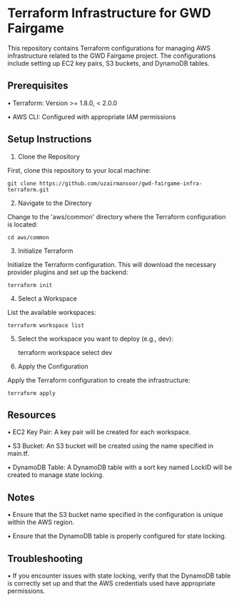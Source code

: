 # Terraform Infrastructure for GWD Fairgame

This repository contains Terraform configurations for managing AWS infrastructure related to the GWD Fairgame project. The configurations include setting up EC2 key pairs, S3 buckets, and DynamoDB tables.

## Prerequisites

•   Terraform: Version >= 1.8.0, < 2.0.0

•   AWS CLI: Configured with appropriate IAM permissions

## Setup Instructions

1. Clone the Repository

First, clone this repository to your local machine:

    git clone https://github.com/uzairmansoor/gwd-fairgame-infra-terraform.git

2. Navigate to the Directory

Change to the 'aws/common' directory where the Terraform configuration is located:

    cd aws/common

3. Initialize Terraform

Initialize the Terraform configuration. This will download the necessary provider plugins and set up the backend:

    terraform init

4. Select a Workspace

List the available workspaces:

    terraform workspace list

5. Select the workspace you want to deploy (e.g., dev):

    terraform workspace select dev

6. Apply the Configuration

Apply the Terraform configuration to create the infrastructure:

    terraform apply

## Resources

•   EC2 Key Pair: A key pair will be created for each workspace.

•   S3 Bucket: An S3 bucket will be created using the name specified in main.tf.

•   DynamoDB Table: A DynamoDB table with a sort key named LockID will be created to manage state locking.

## Notes

•   Ensure that the S3 bucket name specified in the configuration is unique within the AWS region.

•   Ensure that the DynamoDB table is properly configured for state locking.

## Troubleshooting

•   If you encounter issues with state locking, verify that the DynamoDB table is correctly set up and that the AWS credentials used have appropriate permissions.